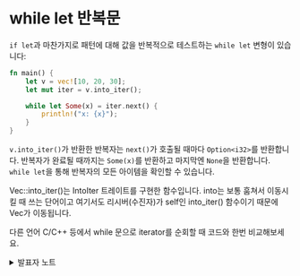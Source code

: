 # while let 반복문

`if let`과 마찬가지로 패턴에 대해 값을 반복적으로 테스트하는 `while let` 변형이 있습니다:

```rust
fn main() {
    let v = vec![10, 20, 30];
    let mut iter = v.into_iter();

    while let Some(x) = iter.next() {
        println!("x: {x}");
    }
}
```

`v.into_iter()`가 반환한 반복자는 `next()`가 호출될 때마다 `Option<i32>`를 반환합니다. 반복자가 완료될 때까지는 `Some(x)`를 반환하고 마지막엔 `None`을 반환합니다. `while let`을 통해 반복자의 모든 아이템을 확인할 수 있습니다.

Vec::into\_iter()는 IntoIter 트레이트를 구현한 함수입니다. into는 보통 훔쳐서 이동시킬 때 쓰는 단어이고 여기서도 리시버(수진자)가 self인 into\_iter() 함수이기 때문에 Vec가 이동됩니다.&#x20;

다른 언어 C/C++ 등에서 while 문으로 iterator를 순회할 때 코드와  한번 비교해보세요.

<details>

<summary>발표자 노트</summary>

* `while let`은 값이 패턴에 매치되는 동안 계속됩니다.
* `while let` 루프 대신 무한 루프를 사용하고 `iter.next()`가 빈 값을 반환할 때 루프를 빠져나오도록 작성할수도 있습니다. `while let`은 그러한 경우를 위한 문법적 편의를 제공합니다.

</details>

